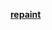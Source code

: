 [**repaint**](https://stackoverflow.com/questions/2549296/whats-the-difference-between-reflow-and-repaint)

